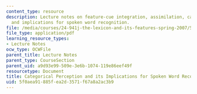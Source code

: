 ```yaml
---
content_type: resource
description: Lecture notes on feature-cue integration, assimilation, categorical perception,
  and implications for spoken word recognition.
file: /media/courses/24-941j-the-lexicon-and-its-features-spring-2007/5f0aea91885fea2d3571f67a8a2ac3b9_lec12dg_percep.pdf
file_type: application/pdf
learning_resource_types:
- Lecture Notes
ocw_type: OCWFile
parent_title: Lecture Notes
parent_type: CourseSection
parent_uid: a9d93e99-509e-3e6b-1074-119e86eef49f
resourcetype: Document
title: Categorical Perception and its Implications for Spoken Word Recognition
uid: 5f0aea91-885f-ea2d-3571-f67a8a2ac3b9
---
```

